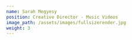 ```yaml
---
name: Sarah Megyesy
position: Creative Director - Music Videos
image_path: /assets/images/fullsizerender.jpg
weight: 3
---
```



